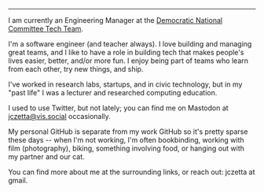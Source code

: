 ---

I am currently an Engineering Manager at the [Democratic National Committee Tech Team](https://democrats.org/dnc-tech/).

I'm a software engineer (and teacher always). I love building and managing great teams, and I like to have a role in building tech that makes people's lives easier, better, and/or more fun. I enjoy being part of teams who learn from each other, try new things, and ship.
      
I've worked in research labs, startups, and in civic technology, but in my "past life" I was a lecturer and researched computing education.
      
I used to use Twitter, but not lately; you can find me on Mastodon at <a href="https://vis.social/@jczetta">jczetta@vis.social</a> occasionally. 

My personal GitHub is separate from my work GitHub so it's pretty sparse these days -- when I'm not working, I'm often bookbinding, working with film (photography), biking, something involving food, or hanging out with my partner and our cat.

You can find more about me at the surrounding links, or reach out: jczetta at gmail.
